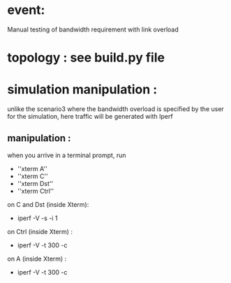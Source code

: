 # event:
Manual testing of bandwidth requirement with link overload

# topology : see build.py file


# simulation manipulation :
unlike the scenario3 where the bandwidth overload is specified by
the user for the simulation, here traffic will be generated with Iperf
## manipulation :
when you arrive in a terminal prompt, run
* ''xterm A''
* ''xterm C''
* ''xterm Dst''
* ''xterm Ctrl''

on C and Dst (inside Xterm):
* iperf -V -s -i 1

on Ctrl (inside Xterm) :
* iperf -V -t 300 -c <IPv6 loopack of C>

on A (inside Xterm) :
* iperf -V -t 300 -c <IPv6 loopack of Dst>
